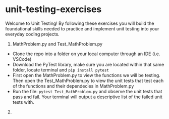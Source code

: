 # unit-testing-exercises
Welcome to Unit Testing!
By following these exercises you will build the foundational skills needed to practice and implement
unit testing into your everyday coding projects.

1. MathProblem.py and Test_MathProblem.py
  - Clone the repo into a folder on your local computer through an IDE (i.e. VSCode)
  - Download the PyTest library, make sure you are located within that same folder, locate terminal and `pip install pytest`
  - First open the MathProblem.py to view the functions we will be testing. Then open the Test_MathProblem.py to view the unit tests that test each of the functions and their dependecies in MathProblem.py
  - Run the file: `pytest Test_MathProblem.py` and observe the unit tests that pass and fail. Your terminal will output a descriptive list of the failed unit tests with.

2. 
 
